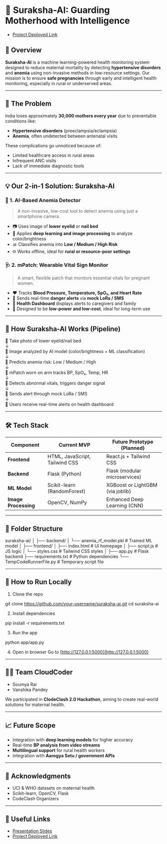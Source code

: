 
# 🤖 Suraksha-AI: Guarding Motherhood with Intelligence
* [Project Deployed Link](https://suraksha-ai-final.onrender.com/)

## 🌟 Overview

**Suraksha-AI** is a machine learning-powered health monitoring system designed to reduce maternal mortality by detecting **hypertensive disorders** and **anemia** using non-invasive methods in low-resource settings. Our mission is to ensure **safe pregnancies** through early and intelligent health monitoring, especially in rural or underserved areas.

---

## 🚨 The Problem

India loses approximately **30,000 mothers every year** due to preventable conditions like:

- **Hypertensive disorders** (preeclampsia/eclampsia)
- **Anemia**, often undetected between antenatal visits

These complications go unnoticed because of:
- Limited healthcare access in rural areas
- Infrequent ANC visits
- Lack of immediate diagnostic tools

---

## 💡 Our 2-in-1 Solution: Suraksha-AI

### 🤖 1. AI-Based Anemia Detector

> A non-invasive, low-cost tool to detect anemia using just a smartphone camera.

- 📷 Uses image of **lower eyelid** or **nail bed**
- 🧠 Applies **deep learning and image processing** to analyze color/brightness
- 📊 Classifies anemia into **Low / Medium / High Risk**
- 🌐 Works offline, ideal for **rural or resource-poor settings**

### 🩺 2. mPatch: Wearable Vital Sign Monitor

> A smart, flexible patch that monitors essential vitals for pregnant women.

- ❤️ Tracks **Blood Pressure, Temperature, SpO₂, and Heart Rate**
- 📡 Sends real-time **danger alerts** via **mock LoRa / SMS**
- 📲 **Health Dashboard** displays alerts to caregivers and family
- 🔋 Designed to be **low-power and low-cost**, ideal for long-term use

---

## 🔁 How Suraksha-AI Works (Pipeline)

📸 Take photo of lower eyelid/nail bed  
↓  
🧠 Image analyzed by AI model (color/brightness + ML classification)  
↓  
🔴 Predicts anemia risk: Low / Medium / High  
↓  
📍 mPatch worn on arm tracks BP, SpO₂, Temp, HR  
↓  
🚨 Detects abnormal vitals, triggers danger signal  
↓  
📶 Sends alert through mock LoRa / SMS  
↓  
📱 Users receive real-time alerts on health dashboard

---

## 🛠️ Tech Stack

| Component         | Current MVP                     | Future Prototype (Planned)           |
|------------------|----------------------------------|--------------------------------------|
| **Frontend**      | HTML, JavaScript, Tailwind CSS   | React.js + Tailwind CSS              |
| **Backend**       | Flask (Python)                   | Flask (modular microservices)        |
| **ML Model**      | Scikit-learn (RandomForest)      | XGBoost or LightGBM (via joblib)     |
| **Image Processing** | OpenCV, NumPy                 | Enhanced Deep Learning (CNN)         |

---

## 📁 Folder Structure

suraksha-ai/
│
├── backend/
│ └── anemia_rf_model.pkl # Trained ML model
│
├── frontend/
│ ├── index.html # UI homepage
│ ├── script.js # JS logic
│ └── styles.css # Tailwind CSS styles
│
├── app.py # Flask backend
├── requirements.txt # Python dependencies
└── TempCodeRunnerFile.py # Temporary script file


---

## 🧪 How to Run Locally

1. Clone the repo  

git clone https://github.com/your-username/suraksha-ai.git
cd suraksha-ai

2. Install dependencies


pip install -r requirements.txt

3. Run the app


python app/app.py


4. Open in browser
   Go to [http://127.0.0.1:5000](http://127.0.0.1:5000)

---

## 👩‍💻 Team CloudCoder

* Soumya Rai
* Vanshika Pandey

We participated in **ClodeClash 2.0 Hackathon**, aiming to create real-world solutions for maternal health.

---

## 📈 Future Scope

* Integration with **deep learning models** for higher accuracy
* Real-time **BP analysis from video streams**
* **Multilingual support** for rural health workers
* Integration with **Aarogya Setu / government APIs**

---


## 🙏 Acknowledgments

* UCI & WHO datasets on maternal health
* Scikit-learn, OpenCV, Flask
* CodeClash Organizers

---

## 🔗 Useful Links

* [Presentation Slides](https://www.canva.com/design/DAGqIoSQXW8/igmnEN9ccqxdGMc0CiniXw/edit?utm_content=DAGqIoSQXW8&utm_campaign=designshare&utm_medium=link2&utm_source=sharebutton)
* [Project Deployed Link](https://suraksha-ai-final.onrender.com/)

